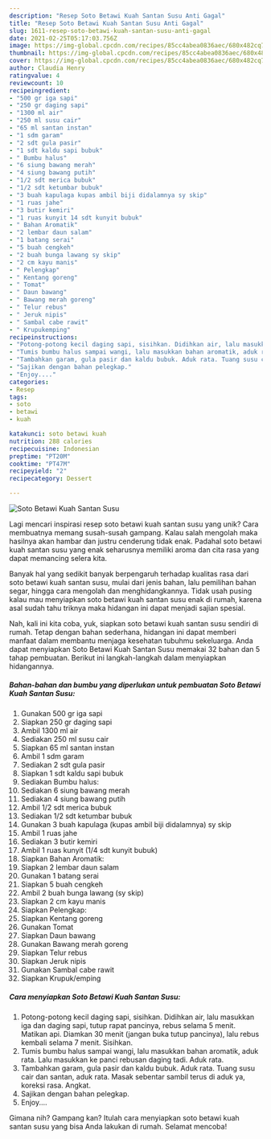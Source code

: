 ```yaml
---
description: "Resep Soto Betawi Kuah Santan Susu Anti Gagal"
title: "Resep Soto Betawi Kuah Santan Susu Anti Gagal"
slug: 1611-resep-soto-betawi-kuah-santan-susu-anti-gagal
date: 2021-02-25T05:17:03.756Z
image: https://img-global.cpcdn.com/recipes/85cc4abea0836aec/680x482cq70/soto-betawi-kuah-santan-susu-foto-resep-utama.jpg
thumbnail: https://img-global.cpcdn.com/recipes/85cc4abea0836aec/680x482cq70/soto-betawi-kuah-santan-susu-foto-resep-utama.jpg
cover: https://img-global.cpcdn.com/recipes/85cc4abea0836aec/680x482cq70/soto-betawi-kuah-santan-susu-foto-resep-utama.jpg
author: Claudia Henry
ratingvalue: 4
reviewcount: 10
recipeingredient:
- "500 gr iga sapi"
- "250 gr daging sapi"
- "1300 ml air"
- "250 ml susu cair"
- "65 ml santan instan"
- "1 sdm garam"
- "2 sdt gula pasir"
- "1 sdt kaldu sapi bubuk"
- " Bumbu halus"
- "6 siung bawang merah"
- "4 siung bawang putih"
- "1/2 sdt merica bubuk"
- "1/2 sdt ketumbar bubuk"
- "3 buah kapulaga kupas ambil biji didalamnya sy skip"
- "1 ruas jahe"
- "3 butir kemiri"
- "1 ruas kunyit 14 sdt kunyit bubuk"
- " Bahan Aromatik"
- "2 lembar daun salam"
- "1 batang serai"
- "5 buah cengkeh"
- "2 buah bunga lawang sy skip"
- "2 cm kayu manis"
- " Pelengkap"
- " Kentang goreng"
- " Tomat"
- " Daun bawang"
- " Bawang merah goreng"
- " Telur rebus"
- " Jeruk nipis"
- " Sambal cabe rawit"
- " Krupukemping"
recipeinstructions:
- "Potong-potong kecil daging sapi, sisihkan. Didihkan air, lalu masukkan iga dan daging sapi, tutup rapat pancinya, rebus selama 5 menit. Matikan api. Diamkan 30 menit (jangan buka tutup pancinya), lalu rebus kembali selama 7 menit. Sisihkan."
- "Tumis bumbu halus sampai wangi, lalu masukkan bahan aromatik, aduk rata. Lalu masukkan ke panci rebusan daging tadi. Aduk rata."
- "Tambahkan garam, gula pasir dan kaldu bubuk. Aduk rata. Tuang susu cair dan santan, aduk rata. Masak sebentar sambil terus di aduk ya, koreksi rasa. Angkat."
- "Sajikan dengan bahan pelegkap."
- "Enjoy...."
categories:
- Resep
tags:
- soto
- betawi
- kuah

katakunci: soto betawi kuah 
nutrition: 288 calories
recipecuisine: Indonesian
preptime: "PT20M"
cooktime: "PT47M"
recipeyield: "2"
recipecategory: Dessert

---
```



![Soto Betawi Kuah Santan Susu](https://img-global.cpcdn.com/recipes/85cc4abea0836aec/680x482cq70/soto-betawi-kuah-santan-susu-foto-resep-utama.jpg)

Lagi mencari inspirasi resep soto betawi kuah santan susu yang unik? Cara membuatnya memang susah-susah gampang. Kalau salah mengolah maka hasilnya akan hambar dan justru cenderung tidak enak. Padahal soto betawi kuah santan susu yang enak seharusnya memiliki aroma dan cita rasa yang dapat memancing selera kita.

Banyak hal yang sedikit banyak berpengaruh terhadap kualitas rasa dari soto betawi kuah santan susu, mulai dari jenis bahan, lalu pemilihan bahan segar, hingga cara mengolah dan menghidangkannya. Tidak usah pusing kalau mau menyiapkan soto betawi kuah santan susu enak di rumah, karena asal sudah tahu triknya maka hidangan ini dapat menjadi sajian spesial.




Nah, kali ini kita coba, yuk, siapkan soto betawi kuah santan susu sendiri di rumah. Tetap dengan bahan sederhana, hidangan ini dapat memberi manfaat dalam membantu menjaga kesehatan tubuhmu sekeluarga. Anda dapat menyiapkan Soto Betawi Kuah Santan Susu memakai 32 bahan dan 5 tahap pembuatan. Berikut ini langkah-langkah dalam menyiapkan hidangannya.

<!--inarticleads1-->

##### Bahan-bahan dan bumbu yang diperlukan untuk pembuatan Soto Betawi Kuah Santan Susu:

1. Gunakan 500 gr iga sapi
1. Siapkan 250 gr daging sapi
1. Ambil 1300 ml air
1. Sediakan 250 ml susu cair
1. Siapkan 65 ml santan instan
1. Ambil 1 sdm garam
1. Sediakan 2 sdt gula pasir
1. Siapkan 1 sdt kaldu sapi bubuk
1. Sediakan  Bumbu halus:
1. Sediakan 6 siung bawang merah
1. Sediakan 4 siung bawang putih
1. Ambil 1/2 sdt merica bubuk
1. Sediakan 1/2 sdt ketumbar bubuk
1. Gunakan 3 buah kapulaga (kupas ambil biji didalamnya) sy skip
1. Ambil 1 ruas jahe
1. Sediakan 3 butir kemiri
1. Ambil 1 ruas kunyit (1/4 sdt kunyit bubuk)
1. Siapkan  Bahan Aromatik:
1. Siapkan 2 lembar daun salam
1. Gunakan 1 batang serai
1. Siapkan 5 buah cengkeh
1. Ambil 2 buah bunga lawang (sy skip)
1. Siapkan 2 cm kayu manis
1. Siapkan  Pelengkap:
1. Siapkan  Kentang goreng
1. Gunakan  Tomat
1. Siapkan  Daun bawang
1. Gunakan  Bawang merah goreng
1. Siapkan  Telur rebus
1. Siapkan  Jeruk nipis
1. Gunakan  Sambal cabe rawit
1. Siapkan  Krupuk/emping




<!--inarticleads2-->

##### Cara menyiapkan Soto Betawi Kuah Santan Susu:

1. Potong-potong kecil daging sapi, sisihkan. Didihkan air, lalu masukkan iga dan daging sapi, tutup rapat pancinya, rebus selama 5 menit. Matikan api. Diamkan 30 menit (jangan buka tutup pancinya), lalu rebus kembali selama 7 menit. Sisihkan.
1. Tumis bumbu halus sampai wangi, lalu masukkan bahan aromatik, aduk rata. Lalu masukkan ke panci rebusan daging tadi. Aduk rata.
1. Tambahkan garam, gula pasir dan kaldu bubuk. Aduk rata. Tuang susu cair dan santan, aduk rata. Masak sebentar sambil terus di aduk ya, koreksi rasa. Angkat.
1. Sajikan dengan bahan pelegkap.
1. Enjoy....




Gimana nih? Gampang kan? Itulah cara menyiapkan soto betawi kuah santan susu yang bisa Anda lakukan di rumah. Selamat mencoba!
